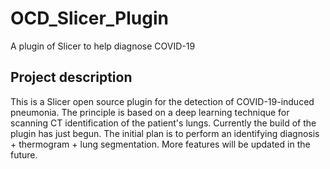 # OCD_Slicer_Plugin
A plugin of Slicer to help diagnose COVID-19 

## Project description

This is a Slicer open source plugin for the detection of COVID-19-induced pneumonia. 
The principle is based on a deep learning technique for scanning CT identification of the patient's lungs. 
Currently the build of the plugin has just begun. 
The initial plan is to perform an identifying diagnosis + thermogram + lung segmentation. 
More features will be updated in the future.
